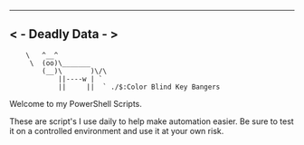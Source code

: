 --------------------
< - Deadly Data - >
--------------------
        \   ^__^
         \  (oo)\_______
            (__)\       )\/\
                ||----w | `
                ||     ||  ` ./$:Color Blind Key Bangers  


Welcome to my PowerShell Scripts.



These are script's I use daily to help make automation easier.
Be sure to test it on a controlled environment and use it at your own risk.